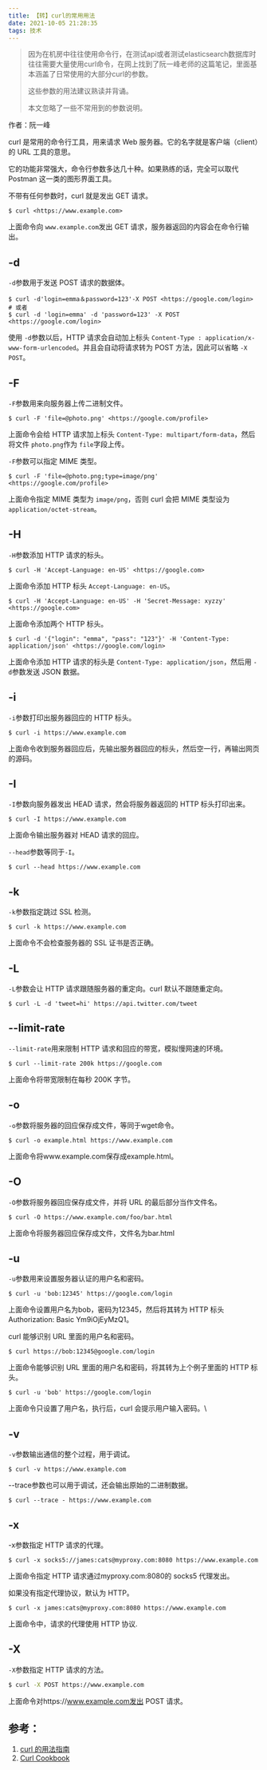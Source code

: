 ```yaml
---
title: 【转】curl的常用用法
date: 2021-10-05 21:28:35
tags: 技术
---
```



> 因为在机房中往往使用命令行，在测试api或者测试elasticsearch数据库时往往需要大量使用curl命令，在网上找到了阮一峰老师的这篇笔记，里面基本涵盖了日常使用的大部分curl的参数。
> 
> 这些参数的用法建议熟读并背诵。
>
> 本文忽略了一些不常用到的参数说明。

作者：阮一峰

curl 是常用的命令行工具，用来请求 Web 服务器。它的名字就是客户端（client）的 URL 工具的意思。

它的功能非常强大，命令行参数多达几十种。如果熟练的话，完全可以取代 Postman 这一类的图形界面工具。

不带有任何参数时，curl 就是发出 GET 请求。

```shell
$ curl <https://www.example.com>
```

上面命令向 `www.example.com`发出 GET 请求，服务器返回的内容会在命令行输出。

## -d

  `-d`参数用于发送 POST 请求的数据体。

```shell
$ curl -d'login=emma＆password=123'-X POST <https://google.com/login>
# 或者
$ curl -d 'login=emma' -d 'password=123' -X POST  <https://google.com/login>
```

使用 `-d`参数以后，HTTP 请求会自动加上标头 `Content-Type : application/x-www-form-urlencoded`。并且会自动将请求转为 POST 方法，因此可以省略 `-X POST`。

## -F

`-F`参数用来向服务器上传二进制文件。

```shell
$ curl -F 'file=@photo.png' <https://google.com/profile>
```

上面命令会给 HTTP 请求加上标头 `Content-Type: multipart/form-data`，然后将文件 `photo.png`作为 `file`字段上传。

`-F`参数可以指定 MIME 类型。

```shell
$ curl -F 'file=@photo.png;type=image/png' <https://google.com/profile>
```

上面命令指定 MIME 类型为 `image/png`，否则 curl 会把 MIME 类型设为 `application/octet-stream`。

## -H

`-H`参数添加 HTTP 请求的标头。

```shell
$ curl -H 'Accept-Language: en-US' <https://google.com>
```

上面命令添加 HTTP 标头 `Accept-Language: en-US`。

```shell
$ curl -H 'Accept-Language: en-US' -H 'Secret-Message: xyzzy' <https://google.com>
```

上面命令添加两个 HTTP 标头。

```shell
$ curl -d '{"login": "emma", "pass": "123"}' -H 'Content-Type: application/json' <https://google.com/login>
```

上面命令添加 HTTP 请求的标头是 `Content-Type: application/json`，然后用 `-d`参数发送 JSON 数据。

## -i

`-i`参数打印出服务器回应的 HTTP 标头。

```shell
$ curl -i https://www.example.com
```
上面命令收到服务器回应后，先输出服务器回应的标头，然后空一行，再输出网页的源码。

## -I
`-I`参数向服务器发出 HEAD 请求，然会将服务器返回的 HTTP 标头打印出来。

```shell
$ curl -I https://www.example.com
```

上面命令输出服务器对 HEAD 请求的回应。

`--head`参数等同于`-I`。

```shell
$ curl --head https://www.example.com
```

## -k
`-k`参数指定跳过 SSL 检测。

```shell
$ curl -k https://www.example.com
```
上面命令不会检查服务器的 SSL 证书是否正确。

## -L
`-L`参数会让 HTTP 请求跟随服务器的重定向。curl 默认不跟随重定向。

```shell
$ curl -L -d 'tweet=hi' https://api.twitter.com/tweet
```

## --limit-rate
`--limit-rate`用来限制 HTTP 请求和回应的带宽，模拟慢网速的环境。

```shell
$ curl --limit-rate 200k https://google.com
```
上面命令将带宽限制在每秒 200K 字节。

## -o
`-o`参数将服务器的回应保存成文件，等同于wget命令。

```shell
$ curl -o example.html https://www.example.com
```
上面命令将www.example.com保存成example.html。


## -O
`-O`参数将服务器回应保存成文件，并将 URL 的最后部分当作文件名。

```shell
$ curl -O https://www.example.com/foo/bar.html
```
上面命令将服务器回应保存成文件，文件名为bar.html


## -u
`-u`参数用来设置服务器认证的用户名和密码。

```shell
$ curl -u 'bob:12345' https://google.com/login
```
上面命令设置用户名为bob，密码为12345，然后将其转为 HTTP 标头Authorization: Basic Ym9iOjEyMzQ1。

curl 能够识别 URL 里面的用户名和密码。

```shell
$ curl https://bob:12345@google.com/login
```
上面命令能够识别 URL 里面的用户名和密码，将其转为上个例子里面的 HTTP 标头。

```
$ curl -u 'bob' https://google.com/login
```
上面命令只设置了用户名，执行后，curl 会提示用户输入密码。\

## -v


`-v`参数输出通信的整个过程，用于调试。

```
$ curl -v https://www.example.com
```
--trace参数也可以用于调试，还会输出原始的二进制数据。

```
$ curl --trace - https://www.example.com
```


## -x

-x参数指定 HTTP 请求的代理。

```shell
$ curl -x socks5://james:cats@myproxy.com:8080 https://www.example.com
```
上面命令指定 HTTP 请求通过myproxy.com:8080的 socks5 代理发出。

如果没有指定代理协议，默认为 HTTP。

```shell
$ curl -x james:cats@myproxy.com:8080 https://www.example.com
```
上面命令中，请求的代理使用 HTTP 协议.

##  -X

`-X`参数指定 HTTP 请求的方法。

```bash
$ curl -X POST https://www.example.com
```
上面命令对https://www.example.com发出 POST 请求。

## 参考：

1. [curl 的用法指南](https://www.ruanyifeng.com/blog/2019/09/curl-reference.html)
2. [Curl Cookbook](https://catonmat.net/cookbooks/curl)